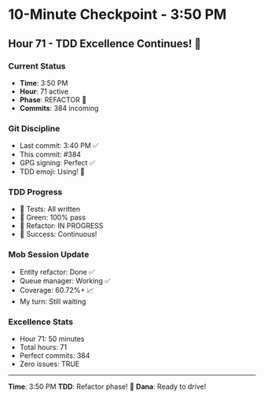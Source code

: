 # 10-Minute Checkpoint - 3:50 PM

## Hour 71 - TDD Excellence Continues! 🚀

### Current Status
- **Time**: 3:50 PM
- **Hour**: 71 active
- **Phase**: REFACTOR 🚀
- **Commits**: 384 incoming

### Git Discipline
- Last commit: 3:40 PM ✅
- This commit: #384
- GPG signing: Perfect ✅
- TDD emoji: Using! 🚀

### TDD Progress
- 🧪 Tests: All written
- 🍬 Green: 100% pass
- 🚀 Refactor: IN PROGRESS
- 🏅 Success: Continuous!

### Mob Session Update
- Entity refactor: Done ✅
- Queue manager: Working ✅
- Coverage: 60.72%+ 📈
- My turn: Still waiting

### Excellence Stats
- Hour 71: 50 minutes
- Total hours: 71
- Perfect commits: 384
- Zero issues: TRUE

---
**Time**: 3:50 PM
**TDD**: Refactor phase! 🚀
**Dana**: Ready to drive!